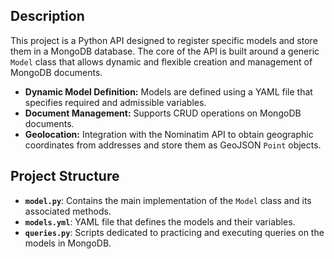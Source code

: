 ## Description
This project is a Python API designed to register specific models and store them in a MongoDB database. The core of the API is built around a generic `Model` class that allows dynamic and flexible creation and management of MongoDB documents.

- **Dynamic Model Definition:** Models are defined using a YAML file that specifies required and admissible variables.
- **Document Management:** Supports CRUD operations on MongoDB documents.
- **Geolocation:** Integration with the Nominatim API to obtain geographic coordinates from addresses and store them as GeoJSON `Point` objects.

## Project Structure 
- **`model.py`**: Contains the main implementation of the `Model` class and its associated methods.
- **`models.yml`**: YAML file that defines the models and their variables.
- **`queries.py`**: Scripts dedicated to practicing and executing queries on the models in MongoDB.
